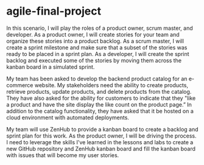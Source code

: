 # agile-final-project

In this scenario, I will play the roles of a product owner, scrum master, and developer. As a product owner, I will create stories for your team and organize these stories into a product backlog. As a scrum master, I will create a sprint milestone and make sure that a subset of the stories was ready to be placed in a sprint plan. As a developer, I will create the sprint backlog and executed some of the stories by moving them across the kanban board in a simulated sprint. 

My team has been asked to develop the backend product catalog for an e-commerce website. My stakeholders need the ability to create products, retrieve products, update products, and delete products from the catalog. They have also asked for the ability for customers to indicate that they "like a product and have the site display the like count on the product page.” In addition to the catalog functionality, they have asked that it be hosted on a cloud environment with automated deployments. 

My team will use ZenHub to provide a kanban board to create a backlog and sprint plan for this work. As the product owner, I will be driving the process. I need to leverage the skills I've learned in the lessons and labs to create a new GitHub repository and ZenHub kanban board and fill the kanban board with issues that will become my user stories. 
